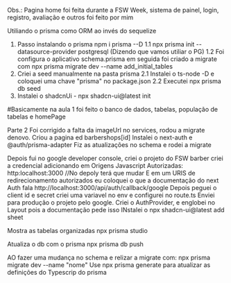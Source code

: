 Obs.: Pagina home foi feita durante a FSW Week, sistema de painel, login, registro, avaliação e outros foi feito por mim


Utiliando o prisma como ORM ao invés do sequelize

1. Passo instalando o prisma npm i prisma --D
   1.1 npx prisma init --datasource-provider postgresql (Dizendo que vamos utiliar o PG)
   1.2 Foi configura o aplicativo schema.prisma em seguida foi criado a migrate com
   npx prisma migrate dev --name add_initial_tables
2. Criei a seed manualmente na pasta prisma
   2.1 Instalei o ts-node -D e coloquei uma chave "prisma" no package.json
   2.2 Executei npx prisma db seed
3. Instalei o shadcnUi - npx shadcn-ui@latest init

#Basicamente na aula 1 foi feito o banco de dados, tabelas, população de tabelas e homePage

Parte 2
Foi corrigido a falta da imageUrl no services, rodou a migrate denovo.
Criou a pagina ed barbershops[id]
Instalei o next-auth e @auth/prisma-adapter
Fiz as atualizações no schema e rodei a migrate

Depois fui no google developer console, criei o projeto do FSW barber
criei a credencial adicionando em Origens Javascript Autorizadas:
http:localhost:3000 //No depoly terá que mudar
E em um URIS de redirecionamento autorizados eu coloquei o que a documentação do next Auth fala http://localhost:3000/api/auth/callback/google
Depois peguei o client id e secret criei uma variavel no env e configurei no route.ts
Enviei para produção o projeto pelo google.
Criei o AuthProvider, e englobei no Layout pois a documentação pede isso
INstalei o npx shadcn-ui@latest add sheet

Mostra as tabelas organizadas
npx prisma studio

Atualiza o db com o prisma
npx prisma db push

AO fazer uma mudança no schema e relizar a migrate com:
npx prisma migrate dev --name "nome"
Use npx prisma generate para atualizar as definições do Typescrip do prisma
